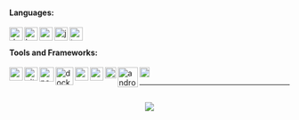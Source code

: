 #### Languages:
<a href="https://dart.dev/" target="_blank"><img align="left" alt="dart" width="24px" src="https://api.iconify.design/logos:dart.svg?height=24" /></a>
<a href="https://kotlinlang.org/" target="_blank"><img align="left" alt="kotlin" width="24px" src="https://api.iconify.design/logos:kotlin-icon.svg?height=24" /></a>
<a href="https://www.python.org/" target="_blank"><img align="left" alt="python" width="24px" src="https://api.iconify.design/logos:python.svg?height=24" /></a>
<img align="left" alt="javascript" width="24px" src="https://api.iconify.design/logos:javascript.svg?height=24" />
<a href="https://www.typescriptlang.org/" target="_blank"><img align="left" alt="typescript" width="24px" src="https://api.iconify.design/logos:typescript-icon.svg?height=24" /></a>

<br />

#### Tools and Frameworks:
<a href="https://code.visualstudio.com/" target="_blank"><img align="left" alt="vscode" width="24px" src="https://api.iconify.design/logos:visual-studio-code.svg?height=24" /></a>
<a href="https://git-scm.com/" target="_blank"><img align="left" alt="git" width="24px" src="https://api.iconify.design/logos:git-icon.svg?height=24" /></a>
<a href="https://www.postman.com/" target="_blank"><img align="left" alt="postman" width="26px" src="https://api.iconify.design/logos:postman-icon.svg?height=26" /></a>
<a href="https://www.docker.com/" target="_blank"><img align="left" alt="docker" width="32px" src="https://api.iconify.design/logos:docker-icon.svg?height=32" /></a>
<a href="https://nodejs.org/en/" target="_blank"><img align="left" alt="nodejs" width="24px" src="https://api.iconify.design/logos:nodejs-icon.svg?height=24" /></a>
<a href="https://nestjs.com/" target="_blank"><img align="left" alt="nestjs" width="24px" src="https://api.iconify.design/logos:nestjs.svg?height=24" /></a>
<a href="https://flutter.dev/" target="_blank"><img align="left" alt="flutter" width="20px" src="https://api.iconify.design/logos:flutter.svg?height=20" /></a>
<a href="https://www.android.com/" target="_blank"><img align="left" alt="android" width="36px" src="https://api.iconify.design/logos:android-icon.svg?height=24" /></a>
<a href="https://firebase.google.com/" target="_blank"><img align="left" alt="firebase" width="18px" src="https://api.iconify.design/logos:firebase.svg?height=18" /></a>

<br />

---

<br/>
<div align="center">
  <img align="center" src="https://github-readme-stats.vercel.app/api/wakatime?username=Jaespr&layout=compact&hide_border=false&bg_color=FFF381&title_color=383838&text_color=383838&custom_title=Coding%20Activity%20Breakdown%20(Last%207%20Days)"/>
 </div>
